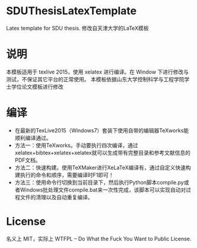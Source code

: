 # SDUThesisLatexTemplate

Latex template for SDU thesis. 修改自天津大学的LaTeX模板

# 说明

本模板适用于 texlive 2015，使用 xelatex 进行编译。在 Window 下进行修改与测试，不保证其它平台的正常使用。
本模板依据山东大学控制科学与工程学院学士学位论文模板进行修改

# 编译

* 在最新的TexLive2015（Windows7）套装下使用自带的编辑器TeXworks能顺利编译通过。
* 方法一：使用TeXworks。手动要执行四次编译，通过xelatex+bibtex+xelatex+xelatex就可以生成带有完整目录和参考文献信息的PDF文档。
* 方法二：快速构建。使用TeXMaker进行XeLaTeX编译有，通过自定义快速构建执行的命令和顺序，需要编译时F1即可！
* 方法三：使用命令行切换到当前目录下，然后执行Python脚本compile.py或者Windows批处理文件compile.bat来一次性完成，该脚本可以实现自动对过程文件的清理以及自动重复编译。

# License

名义上 MIT，实际上 WTFPL – Do What the Fuck You Want to Public License.